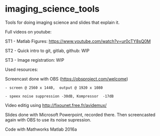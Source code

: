 # imaging_science_tools
Tools for doing imaging science and slides that explain it.

Full videos on youtube:

ST1 - Matlab Figures: https://www.youtube.com/watch?v=ur0cTY8sQ0M

ST2 - Quick intro to git, gitlab, github: WIP

ST3 - Image registration: WIP







Used resources:

Screencast done with OBS (https://obsproject.com/welcome) 

	- screen @ 2560 x 1440,  output @ 1920 x 1080
	
	- speex noise suppression -30dB, Kompressor  -17dB
	
Video editig using http://fixounet.free.fr/avidemux/

Slides done with Microsoft Powerpoint, recorded there. Then screencasted again with OBS to use its noise supression.

Code with Mathworks Matlab 2016a

